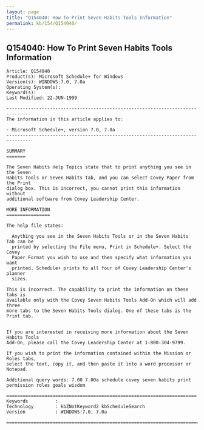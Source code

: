 ```yaml
---
layout: page
title: "Q154040: How To Print Seven Habits Tools Information"
permalink: kb/154/Q154040/
---
```


## Q154040: How To Print Seven Habits Tools Information

	Article: Q154040
	Product(s): Microsoft Schedule+ for Windows
	Version(s): WINDOWS:7.0, 7.0a
	Operating System(s): 
	Keyword(s): 
	Last Modified: 22-JUN-1999
	
	-------------------------------------------------------------------------------
	The information in this article applies to:
	
	- Microsoft Schedule+, version 7.0, 7.0a 
	-------------------------------------------------------------------------------
	
	SUMMARY
	=======
	
	The Seven Habits Help Topics state that to print anything you see in the Seven
	Habits Tools or Seven Habits Tab, and you can select Covey Paper from the Print
	dialog box. This is incorrect, you cannot print this information without
	additional software from Covey Leadership Center.
	
	MORE INFORMATION
	================
	
	The help file states:
	
	  Anything you see in the Seven Habits Tools or in the Seven Habits Tab can be
	  printed by selecting the File menu, Print in Schedule+. Select the Covey
	  Paper Format you wish to use and then specify what information you want
	  printed. Schedule+ prints to all four of Covey Leadership Center's planner
	  sizes.
	
	This is incorrect. The capability to print the information on these tabs is
	available only with the Covey Seven Habits Tools Add-On which will add three
	more tabs to the Seven Habits Tools dialog. One of these tabs is the Print tab.
	
	
	If you are interested in receiving more information about the Seven Habits Tools
	Add-On, please call the Covey Leadership Center at 1-800-304-9799.
	
	If you wish to print the information contained within the Mission or Roles tabs,
	select the text, copy it, and then paste it into a word processor or Notepad.
	
	Additional query words: 7.00 7.00a schedule covey seven habits print permission roles goals wisdom
	
	======================================================================
	Keywords          :  
	Technology        : kbZNotKeyword2 kbScheduleSearch
	Version           : WINDOWS:7.0, 7.0a
	
	=============================================================================
	
